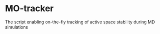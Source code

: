 # MO-tracker
The script enabling on-the-fly tracking of active space stability during MD simulations

